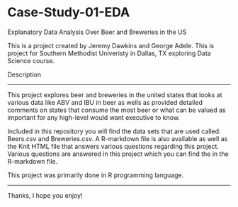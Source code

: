 # Case-Study-01-EDA
Explanatory Data Analysis Over Beer and Breweries in the US

This is a project created by Jeremy Dawkins and George Adele. This is project for Southern Methodist Univeristy in Dallas, TX exploring Data Science course. 


Description
_______________________________________________________

This project explores beer and breweries in the united states that looks at various data like ABV and IBU in beer as wells as provided detailed comments on states that consume the most beer or what can be valued as important for any high-level would want executive to know.

Included in this repository you will find the data sets that are used called: Beers.csv and Breweries.csv.
A R-markdown file is also available as well as the Knit HTML file that answers various questions regarding this project. 
Various questions are answered in this project which you can find the in the R-markdown file. 


This project was primarily done in R programming language. 
__________________________________________________________


Thanks, I hope you enjoy!
